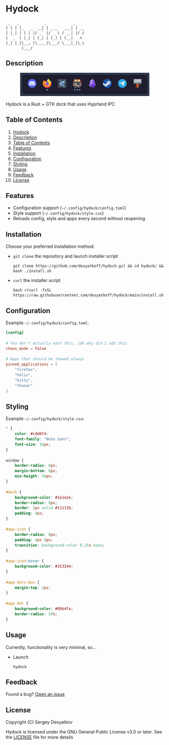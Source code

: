 # Hydock

```
 _   _           _            _    
| | | |_   _  __| | ___   ___| | __
| |_| | | | |/ _` |/ _ \ / __| |/ /
|  _  | |_| | (_| | (_) | (__|   < 
|_| |_|\__, |\__,_|\___/ \___|_|\_\
       |___/                       
```

## Description

<p align="center"><img src="assets/preview.png"/></p>

Hydock is a Rust + GTK dock that uses Hyprland IPC

## Table of Contents

1. [Hydock](#hydock)
2. [Description](#description)
3. [Table of Contents](#table-of-contents)
4. [Features](#features)
5. [Installation](#installation)
6. [Configuration](#configuration)
7. [Styling](#styling)
8. [Usage](#usage)
9. [Feedback](#feedback)
10. [License](#license)

## Features

* Configuration support (`~/.config/hydock/config.toml`)
* Style support (`~/.config/hydock/style.css`)
* Reloads config, style and apps every second without reopening

## Installation

Choose your preferred installation method:

* `git clone` the repository and launch installer script
    ```Shell
    git clone https://github.com/desyatkoff/hydock.git && cd hydock/ && bash ./install.sh
    ```
* `curl` the installer script
    ```Shell
    bash <(curl -fsSL https://raw.githubusercontent.com/desyatkoff/hydock/main/install.sh)
    ```

## Configuration

Example `~/.config/hydock/config.toml`:

```TOML
[config]

# You don't actually want this, idk why did I add this
chaos_mode = false

# Apps that should be showed always
pinned_applications = [
    "firefox",
    "helix",
    "kitty",
    "thunar"
]
```

## Styling

Example `~/.config/hydock/style.css`:

```CSS
* {
    color: #cdd6f4;
    font-family: "Noto Sans";
    font-size: 16px;
}

window {
    border-radius: 8px;
    margin-bottom: 8px;
    min-height: 58px;
}

#dock {
    background-color: #1e1e2e;
    border-radius: 8px;
    border: 2px solid #11111b;
    padding: 4px;
}

#app-icon {
    border-radius: 8px;
    padding: 4px 8px;
    transition: background-color 0.25s ease;
}

#app-icon:hover {
    background-color: #313244;
}

#app-dots-box {
    margin-top: 2px;
}

#app-dot {
    background-color: #89b4fa;
    border-radius: 50%;
}
```

## Usage

Currently, functionality is very minimal, so...

* Launch
    ```Shell
    hydock
    ```

## Feedback  

Found a bug? [Open an issue](https://github.com/desyatkoff/hydock/issues/new)

## License

Copyright (C) Sergey Desyatkov

Hydock is licensed under the GNU General Public License v3.0 or later. See the [LICENSE](LICENSE) file for more details

